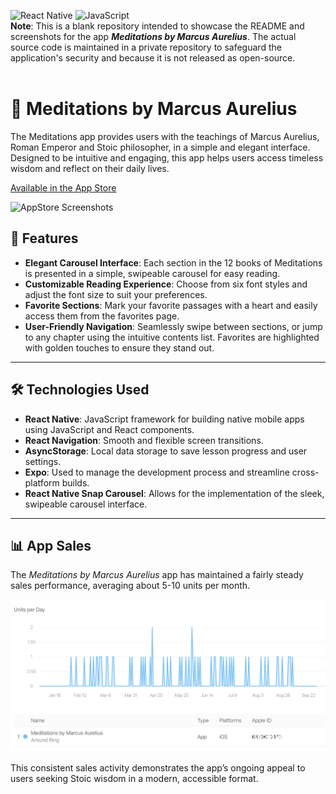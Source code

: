 ![React Native](https://img.shields.io/badge/React%20Native-blue.svg)
![JavaScript](https://img.shields.io/badge/JavaScript-yellow.svg)
<br/>
**Note**: This is a blank repository intended to showcase the README and screenshots for the app ***Meditations by Marcus Aurelius***. The actual source code is maintained in a private repository to safeguard the application's security and because it is not released as open-source.
<br/>
<br/>

# 📖 Meditations by Marcus Aurelius

The Meditations app provides users with the teachings of Marcus Aurelius, Roman Emperor and Stoic philosopher, in a simple and elegant interface. Designed to be intuitive and engaging, this app helps users access timeless wisdom and reflect on their daily lives.

[Available in the App Store](https://apple.co/3Mygopg)  

![AppStore Screenshots](./appstore_screenshots.png)

## 🌟 Features

- **Elegant Carousel Interface**: Each section in the 12 books of Meditations is presented in a simple, swipeable carousel for easy reading.
- **Customizable Reading Experience**: Choose from six font styles and adjust the font size to suit your preferences.
- **Favorite Sections**: Mark your favorite passages with a heart and easily access them from the favorites page.
- **User-Friendly Navigation**: Seamlessly swipe between sections, or jump to any chapter using the intuitive contents list. Favorites are highlighted with golden touches to ensure they stand out.

---

## 🛠️ Technologies Used

- **React Native**: JavaScript framework for building native mobile apps using JavaScript and React components.
- **React Navigation**: Smooth and flexible screen transitions.
- **AsyncStorage**: Local data storage to save lesson progress and user settings.
- **Expo**: Used to manage the development process and streamline cross-platform builds.
- **React Native Snap Carousel**: Allows for the implementation of the sleek, swipeable carousel interface.

---

## 📊 App Sales

The *Meditations by Marcus Aurelius* app has maintained a fairly steady sales performance, averaging about 5-10 units per month. 

![RevenueCat Screenshot](./sales_overview.png)

This consistent sales activity demonstrates the app’s ongoing appeal to users seeking Stoic wisdom in a modern, accessible format.
